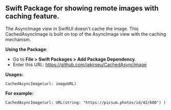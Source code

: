 
## Swift Package for showing remote images with caching  feature.
The AsyncImage view in SwiftUI doesn't cache the image. This CachedAsyncImage is built on top of the AsyncImage view with the caching mechanism. 

**Using the Package**:
-   Go to **File > Swift Packages > Add Package Dependency**.
-   Enter this URL:  https://github.com/jakirseu/CachedAsyncImage

**Usages:** 

    CachedAsyncImage(url: imageURL)

**For example:** 

    CachedAsyncImage(url: URL(string: "https://picsum.photos/id/42/600") )
